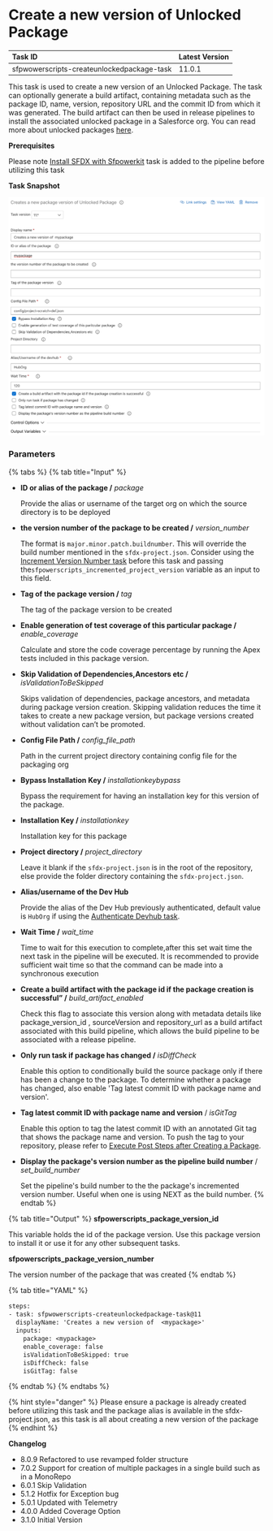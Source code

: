 # Create a new version of Unlocked Package

| Task ID | Latest Version |
| :--- | :--- |
| sfpwowerscripts-createunlockedpackage-task | 11.0.1 |

This task is used to create a new version of an Unlocked Package. The task can optionally generate a build artifact, containing metadata such as the package ID, name, version, repository URL and the commit ID from which it was generated. The build artifact can then be used in release pipelines to install the associated unlocked package in a Salesforce org. You can read more about unlocked packages [here](https://developer.salesforce.com/docs/atlas.en-us.sfdx_dev.meta/sfdx_dev/sfdx_dev_dev2gp.htm). 

**Prerequisites**

Please note [Install SFDX with Sfpowerkit](../utility-tasks/install-sfdx-cli-with-sfpowerkit.md) task is added to the pipeline before utilizing this task

**Task Snapshot**

![](../../../.gitbook/assets/screen-shot-2020-07-05-at-5.36.09-pm.png)

### Parameters

{% tabs %}
{% tab title="Input" %}
* **ID or alias of the package /** _package_

  Provide the alias or username of the target org  on which the source directory is to be deployed  

* **the version number of the package to be created /** _version\_number_

  The format is `major.minor.patch.buildnumber`. This will override the build number mentioned in the `sfdx-project.json`. Consider using the [Increment Version Number task](../utility-tasks/increment-version-number-of-a-package.md) before this task and passing the`sfpowerscripts_incremented_project_version` variable as an input to this field.   

* **Tag of the package version /** _tag_

  The tag of the package version to be created  

* **Enable generation of test coverage of this particular package /** _enable\_coverage_

  Calculate and store the code coverage percentage by running the Apex tests included in this package version.  

* **Skip Validation of Dependencies,Ancestors etc /** _isValidationToBeSkipped_

  Skips validation of dependencies, package ancestors, and metadata during package version creation. Skipping validation reduces the time it takes to create a new package version, but package versions created without validation can’t be promoted.  

* **Config File Path /** _config\_file\_path_

  Path in the current project directory containing config file for the packaging org  

* **Bypass Installation Key /** _installationkeybypass_

  Bypass the requirement for having an installation key for this version of the package.  

* **Installation Key /** _installationkey_

  Installation key for this package  

* **Project directory /** _project\_directory_

  Leave it blank if the `sfdx-project.json` is in the root of the repository, else provide the folder directory containing the `sfdx-project.json`.  

* **Alias/username of the Dev Hub**

  Provide the alias of the Dev Hub previously authenticated, default value is `HubOrg` if using the [Authenticate Devhub task](../authentication/).  

* **Wait Time /** _wait\_time_

  Time to wait for this execution to complete,after this set wait time  the next task in the pipeline will be executed. It is recommended to provide sufficient wait time so that the command can be made into a synchronous execution  

* **Create a build artifact with the package id if the package creation is successful” /** _build\_artifact\_enabled_

  Check this flag to associate this version along with metadata details like package\_version\_id , sourceVersion and repository\_url as a build artifact associated with this build pipeline, which allows the build pipeline to be associated with a release pipeline.  

* **Only run task if package has changed /** _isDiffCheck_

  Enable this option to conditionally build the source package only if there has been a change to the package. To determine whether a package has changed, also enable 'Tag latest commit ID with package name and version'.  

* **Tag latest commit ID with package name and version** / _isGitTag_

  Enable this option to tag the latest commit ID with an annotated Git tag that shows the package name and version. To push the tag to your repository, please refer to [Execute Post Steps after Creating a Package](execute-post-steps-after-creating-a-package.md).   

* **Display the package's version number as the pipeline build number** / _set\_build\_number_

  Set the pipeline's build number to the the package's incremented version number. Useful when one is using NEXT as the build number.
{% endtab %}

{% tab title="Output" %}
**sfpowerscripts\_package\_version\_id**

This variable holds the id of the package version. Use this package version to install it or use it for any other subsequent tasks.

**sfpowerscripts\_package\_version\_number**

The version number of the package that was created
{% endtab %}

{% tab title="YAML" %}
```text
steps:
- task: sfpwowerscripts-createunlockedpackage-task@11
  displayName: 'Creates a new version of  <mypackage>'
  inputs:
    package: <mypackage>
    enable_coverage: false
    isValidationToBeSkipped: true
    isDiffCheck: false
    isGitTag: false
```
{% endtab %}
{% endtabs %}



{% hint style="danger" %}
Please ensure a package is already created before utilizing this task and the package alias is available in the sfdx-project.json, as this task is all about creating a new version of the package
{% endhint %}

**Changelog**

* 8.0.9 Refactored to use revamped folder structure
* 7.0.2 Support for creation of multiple packages in a single build such as in a MonoRepo
* 6.0.1 Skip Validation
* 5.1.2 Hotfix for Exception bug
* 5.0.1 Updated with Telemetry
* 4.0.0 Added Coverage Option
* 3.1.0 Initial Version

